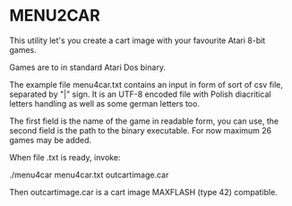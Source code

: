 # MENU2CAR

This utility let's you create a cart image with your favourite Atari 8-bit games.

Games are to in standard Atari Dos binary.

The example file menu4car.txt contains an input in form of sort of csv file, separated by "|" sign. It is an UTF-8 encoded file with Polish diacritical letters handling as well as some german letters too.

The first field is the name of the game in readable form, you can use, the second field is the path to the binary executable.
 For now maximum 26 games may be added.

When file .txt is ready, invoke:

./menu4car menu4car.txt outcartimage.car

Then outcartimage.car is a cart image MAXFLASH (type 42) compatible.
